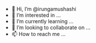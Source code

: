 - 👋 Hi, I’m @irungamushashi
- 👀 I’m interested in ...
- 🌱 I’m currently learning ...
- 💞️ I’m looking to collaborate on ...
- 📫 How to reach me ...

<!---
irungamushashi/irungamushashi is a ✨ special ✨ repository because its `README.md` (this file) appears on your GitHub profile.
You can click the Preview link to take a look at your changes.
--->
